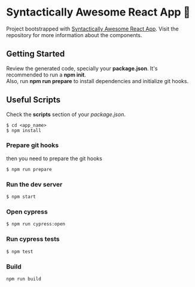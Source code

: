 # Syntactically Awesome React App 🚀
Project bootstrapped with [Syntactically Awesome React App](https://github.com/RodrigoTeran/syntactically-awesome-react-app). Visit the repository for more information about the components.

## Getting Started
Review the generated code, specially your **package.json**. It's recommended to run a **npm init**.  
Also, run **npm run prepare** to install dependencies and initialize git hooks.

## Useful Scripts
Check the **scripts** section of your _package.json_.


```
$ cd <app_name>
$ npm install
```

### Prepare git hooks
then you need to prepare the git hooks

```
$ npm run prepare
```

### Run the dev server

```
$ npm start
```

### Open cypress 

```
$ npm run cypress:open
```

### Run cypress tests

```
$ npm test
```

### Build

```
npm run build
```